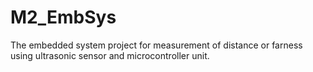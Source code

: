 # M2_EmbSys
The embedded system project for measurement of distance or farness using ultrasonic sensor and microcontroller unit.
